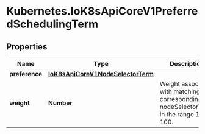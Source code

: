 # Kubernetes.IoK8sApiCoreV1PreferredSchedulingTerm

## Properties

Name | Type | Description | Notes
------------ | ------------- | ------------- | -------------
**preference** | [**IoK8sApiCoreV1NodeSelectorTerm**](IoK8sApiCoreV1NodeSelectorTerm.md) |  | 
**weight** | **Number** | Weight associated with matching the corresponding nodeSelectorTerm, in the range 1-100. | 


